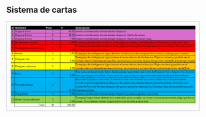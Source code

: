 ## Sistema de cartas

<div align="center" style="border: 1px solid #ccc; padding: 10px; display: inline-block;">
    <img src="../../assets/tabla_cartas.png" alt="Tabla de cartas con probabilidades y descripción" title="Cartas" style="display: block; margin: auto;">
</div>
